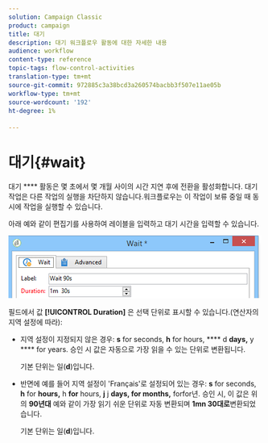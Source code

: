 ```yaml
---
solution: Campaign Classic
product: campaign
title: 대기
description: 대기 워크플로우 활동에 대한 자세한 내용
audience: workflow
content-type: reference
topic-tags: flow-control-activities
translation-type: tm+mt
source-git-commit: 972885c3a38bcd3a260574bacbb3f507e11ae05b
workflow-type: tm+mt
source-wordcount: '192'
ht-degree: 1%

---
```



# 대기{#wait}

대기 **** 활동은 몇 초에서 몇 개월 사이의 시간 지연 후에 전환을 활성화합니다. 대기 작업은 다른 작업의 실행을 차단하지 않습니다.워크플로우는 이 작업이 보류 중일 때 동시에 작업을 실행할 수 있습니다.

아래 예와 같이 편집기를 사용하여 레이블을 입력하고 대기 시간을 입력할 수 있습니다.

![](assets/edit_wait.png)

필드에서 값 **[!UICONTROL Duration]** 은 선택 단위로 표시할 수 있습니다.(연산자의 지역 설정에 따라):

* 지역 설정이 지정되지 않은 경우: **s** for seconds, **h** for hours, **** d **days,** y **** for years. 승인 시 값은 자동으로 가장 읽을 수 있는 단위로 변환됩니다.

   기본 단위는 일(**d**)입니다.

* 반면에 예를 들어 지역 설정이 &#39;Français&#39;로 설정되어 있는 경우: **s** for seconds, **h** for **hours,** h **for** hours, **j** j **days, for months,** forfor년. 승인 시, 이 값은 위의 **90년대** 예와 같이 가장 읽기 쉬운 단위로 자동 변환되며 **1mn 30대로**&#x200B;변환되었습니다.

   기본 단위는 일(**d**)입니다.

